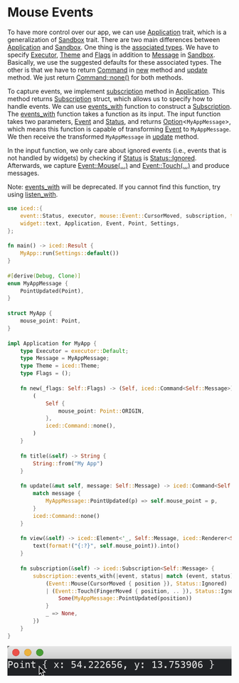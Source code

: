 # Mouse Events

To have more control over our app, we can use [Application](https://docs.iced.rs/iced/application/trait.Application.html) trait, which is a generalization of [Sandbox](https://docs.iced.rs/iced/trait.Sandbox.html) trait.
There are two main differences between [Application](https://docs.iced.rs/iced/application/trait.Application.html) and [Sandbox](https://docs.iced.rs/iced/trait.Sandbox.html).
One thing is the [associated types](https://doc.rust-lang.org/stable/book/ch19-03-advanced-traits.html#specifying-placeholder-types-in-trait-definitions-with-associated-types).
We have to specify [Executor](https://docs.iced.rs/iced/application/trait.Application.html#associatedtype.Executor), [Theme](https://docs.iced.rs/iced/application/trait.Application.html#associatedtype.Theme) and [Flags](https://docs.iced.rs/iced/application/trait.Application.html#associatedtype.Flags) in addition to [Message](https://docs.iced.rs/iced/trait.Sandbox.html#associatedtype.Message) in [Sandbox](https://docs.iced.rs/iced/trait.Sandbox.html).
Basically, we use the suggested defaults for these associated types.
The other is that we have to return [Command](https://docs.iced.rs/iced/struct.Command.html) in [new](https://docs.iced.rs/iced/application/trait.Application.html#tymethod.new) method and [update](https://docs.iced.rs/iced/application/trait.Application.html#tymethod.update) method.
We just return [Command::none()](https://docs.iced.rs/iced/struct.Command.html#method.none) for both methods.

To capture events, we implement [subscription](https://docs.iced.rs/iced/application/trait.Application.html#method.subscription) method in [Application](https://docs.iced.rs/iced/application/trait.Application.html).
This method returns [Subscription](https://docs.iced.rs/iced/struct.Subscription.html) struct, which allows us to specify how to handle events.
We can use [events_with](https://docs.rs/iced/latest/iced/subscription/fn.events_with.html) function to construct a [Subscription](https://docs.iced.rs/iced/struct.Subscription.html).
The [events_with](https://docs.rs/iced/latest/iced/subscription/fn.events_with.html) function takes a function as its input.
The input function takes two parameters, [Event](https://docs.iced.rs/iced/event/enum.Event.html) and [Status](https://docs.iced.rs/iced/event/enum.Status.html), and returns [Option](https://doc.rust-lang.org/std/option/enum.Option.html)\<`MyAppMessage`>, which means this function is capable of transforming [Event](https://docs.iced.rs/iced/event/enum.Event.html) to `MyAppMessage`.
We then receive the transformed `MyAppMessage` in [update](https://docs.iced.rs/iced/application/trait.Application.html#tymethod.update) method.

In the input function, we only care about ignored events (i.e., events that is not handled by widgets) by checking if [Status](https://docs.iced.rs/iced/widget/canvas/event/enum.Status.html) is [Status::Ignored](https://docs.iced.rs/iced/widget/canvas/event/enum.Status.html#variant.Ignored).
Afterwards, we capture [Event::Mouse(...)](https://docs.iced.rs/iced/enum.Event.html#variant.Mouse) and [Event::Touch(...)](https://docs.iced.rs/iced/enum.Event.html#variant.Touch) and produce messages.

Note: [events_with](https://docs.rs/iced/latest/iced/subscription/fn.events_with.html) will be deprecated.
If you cannot find this function, try using [listen_with](https://docs.iced.rs/iced/event/fn.listen_with.html).

```rust
use iced::{
    event::Status, executor, mouse::Event::CursorMoved, subscription, touch::Event::FingerMoved,
    widget::text, Application, Event, Point, Settings,
};

fn main() -> iced::Result {
    MyApp::run(Settings::default())
}

#[derive(Debug, Clone)]
enum MyAppMessage {
    PointUpdated(Point),
}

struct MyApp {
    mouse_point: Point,
}

impl Application for MyApp {
    type Executor = executor::Default;
    type Message = MyAppMessage;
    type Theme = iced::Theme;
    type Flags = ();

    fn new(_flags: Self::Flags) -> (Self, iced::Command<Self::Message>) {
        (
            Self {
                mouse_point: Point::ORIGIN,
            },
            iced::Command::none(),
        )
    }

    fn title(&self) -> String {
        String::from("My App")
    }

    fn update(&mut self, message: Self::Message) -> iced::Command<Self::Message> {
        match message {
            MyAppMessage::PointUpdated(p) => self.mouse_point = p,
        }
        iced::Command::none()
    }

    fn view(&self) -> iced::Element<'_, Self::Message, iced::Renderer<Self::Theme>> {
        text(format!("{:?}", self.mouse_point)).into()
    }

    fn subscription(&self) -> iced::Subscription<Self::Message> {
        subscription::events_with(|event, status| match (event, status) {
            (Event::Mouse(CursorMoved { position }), Status::Ignored)
            | (Event::Touch(FingerMoved { position, .. }), Status::Ignored) => {
                Some(MyAppMessage::PointUpdated(position))
            }
            _ => None,
        })
    }
}
```

![Mouse events](./pic/mouse_events.png)
